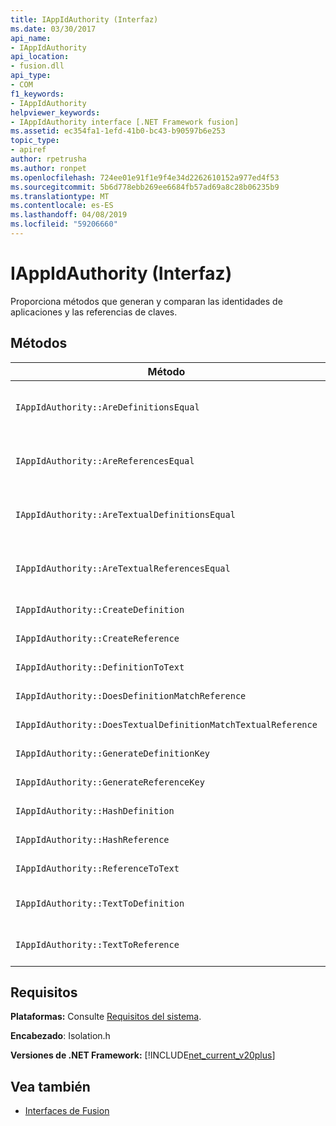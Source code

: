 ```yaml
---
title: IAppIdAuthority (Interfaz)
ms.date: 03/30/2017
api_name:
- IAppIdAuthority
api_location:
- fusion.dll
api_type:
- COM
f1_keywords:
- IAppIdAuthority
helpviewer_keywords:
- IAppIdAuthority interface [.NET Framework fusion]
ms.assetid: ec354fa1-1efd-41b0-bc43-b90597b6e253
topic_type:
- apiref
author: rpetrusha
ms.author: ronpet
ms.openlocfilehash: 724ee01e91f1e9f4e34d2262610152a977ed4f53
ms.sourcegitcommit: 5b6d778ebb269ee6684fb57ad69a8c28b06235b9
ms.translationtype: MT
ms.contentlocale: es-ES
ms.lasthandoff: 04/08/2019
ms.locfileid: "59206660"
---
```

# <a name="iappidauthority-interface"></a>IAppIdAuthority (Interfaz)
Proporciona métodos que generan y comparan las identidades de aplicaciones y las referencias de claves.  
  
## <a name="methods"></a>Métodos  
  
|Método|Descripción|  
|------------|-----------------|  
|`IAppIdAuthority::AreDefinitionsEqual`|Obtiene un valor que indica si los dos especifica [IDefinitionAppId](../../../../docs/framework/unmanaged-api/fusion/idefinitionappid-interface.md) instancias son iguales. Puede pasar el valor de marcador IAPPIDAUTHORITY_ARE_DEFINITIONS_EQUAL_FLAG_IGNORE_VERSION para pasar por alto la información de versión respectiva.|  
|`IAppIdAuthority::AreReferencesEqual`|Obtiene un valor que indica si los dos especifica [IReferenceAppId](../../../../docs/framework/unmanaged-api/fusion/ireferenceappid-interface.md) instancias son iguales. Puede pasar el valor de marcador IAPPIDAUTHORITY_ARE_REFERENCES_EQUAL_FLAG_IGNORE_VERSION para pasar por alto la información de versión respectiva.|  
|`IAppIdAuthority::AreTextualDefinitionsEqual`|Obtiene un valor que indica si las dos definiciones de la cadena especificada son iguales. Puede pasar el valor de marcador IAPPIDAUTHORITY_ARE_DEFINITIONS_EQUAL_FLAG_IGNORE_VERSION para pasar por alto la información de versión respectiva.|  
|`IAppIdAuthority::AreTextualReferencesEqual`|Obtiene un valor que indica si las dos referencias de cadena especificada son iguales. Puede pasar el valor de marcador IAPPIDAUTHORITY_ARE_REFERENCES_EQUAL_FLAG_IGNORE_VERSION para pasar por alto la información de versión respectiva.|  
|`IAppIdAuthority::CreateDefinition`|Obtiene un puntero de interfaz a una recién generado `IDefinitionAppId` instancia que representa el ensamblado en el ámbito actual.|  
|`IAppIdAuthority::CreateReference`|Obtiene un puntero de interfaz en otra recién creada `IReferenceAppId` que representa el ensamblado en el ámbito actual.|  
|`IAppIdAuthority::DefinitionToText`|Obtiene una versión de cadena del elemento especificado `IDefinitionAppId`, utilizando los valores de marcador especificado.|  
|`IAppIdAuthority::DoesDefinitionMatchReference`|Obtiene un valor que indica si el texto especificado `IDefinitionAppId` y `IReferenceAppId` representan el mismo ensamblado.|  
|`IAppIdAuthority::DoesTextualDefinitionMatchTextualReference`|Obtiene un valor que indica si la cadena de referencia y la cadena de definición especificado representan el mismo ensamblado.|  
|`IAppIdAuthority::GenerateDefinitionKey`|Obtiene una clave de cadena que representa el parámetro `IDefinitionAppId` instancia.|  
|`IAppIdAuthority::GenerateReferenceKey`|Obtiene una clave de cadena que representa el parámetro `IReferenceAppId` instancia.|  
|`IAppIdAuthority::HashDefinition`|Obtiene una clave hash para el elemento especificado `IDefinitionAppId` instancia.|  
|`IAppIdAuthority::HashReference`|Obtiene una clave hash para el elemento especificado `IReferenceAppId` instancia.|  
|`IAppIdAuthority::ReferenceToText`|Obtiene una versión de cadena del elemento especificado `IReferenceAppId`, utilizando los valores de marcador especificado.|  
|`IAppIdAuthority::TextToDefinition`|Obtiene un puntero de interfaz a un `IDefinitionAppId` instancia que representa el ensamblado al que hace referencia la clave de cadena especificada.|  
|`IAppIdAuthority::TextToReference`|Obtiene un puntero de interfaz a un `IReferenceAppId` instancia que representa el ensamblado al que hace referencia la clave de cadena especificada.|  
  
## <a name="requirements"></a>Requisitos  
 **Plataformas:** Consulte [Requisitos del sistema](../../../../docs/framework/get-started/system-requirements.md).  
  
 **Encabezado**: Isolation.h  
  
 **Versiones de .NET Framework:** [!INCLUDE[net_current_v20plus](../../../../includes/net-current-v20plus-md.md)]  
  
## <a name="see-also"></a>Vea también

- [Interfaces de Fusion](../../../../docs/framework/unmanaged-api/fusion/fusion-interfaces.md)
